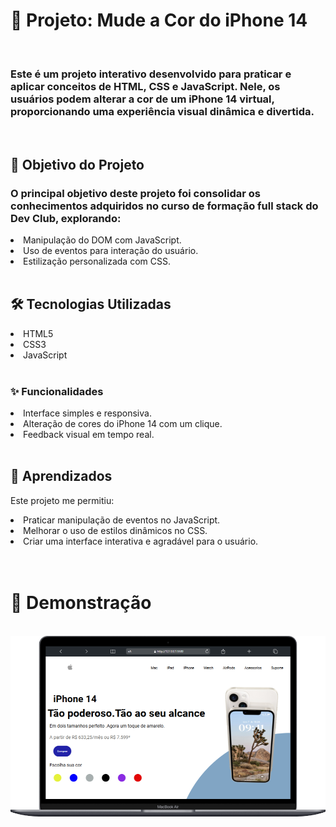 <h1>🎨 Projeto: Mude a Cor do iPhone 14</h1>

<br>
<h3>Este é um projeto interativo desenvolvido para praticar e aplicar conceitos de HTML, CSS e JavaScript. Nele, os usuários podem alterar a cor de um iPhone 14 virtual, proporcionando uma experiência visual dinâmica e divertida.
</h3>

<br>
<h2>🚀 Objetivo do Projeto</h2>

<h3>
  O principal objetivo deste projeto foi consolidar os conhecimentos adquiridos no curso de formação full stack do Dev Club, explorando:
  
</h3>
<li>Manipulação do DOM com JavaScript.</li>
<li>Uso de eventos para interação do usuário.</li>
<li>Estilização personalizada com CSS.</li>
<br>
<h2>🛠️ Tecnologias Utilizadas</h2>
<li>HTML5</li>
<li>CSS3</li>
<li>JavaScript</li>
<br>
<h3>✨ Funcionalidades</h3>
<li>Interface simples e responsiva.</li>
<li>Alteração de cores do iPhone 14 com um clique.</li>
<li>Feedback visual em tempo real.</li>
<br>
<h2>🎯 Aprendizados</h2>
<p>Este projeto me permitiu:</p>
<li>Praticar manipulação de eventos no JavaScript.</li>
<li>Melhorar o uso de estilos dinâmicos no CSS.</li>
<li>Criar uma interface interativa e agradável para o usuário.</li>
<br>
<br>
<h1>📸 Demonstração</h1>
<br>
<img src ="https://github.com/katias-dsilva/aplee/blob/main/img/Macbook-Air-127.0.0.1%20(2).png?raw=true"/>
  
